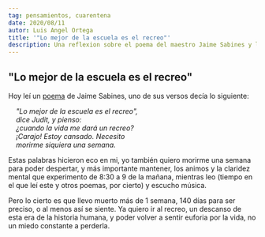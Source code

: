 ```yaml
---
tag: pensamientos, cuarentena
date: 2020/08/11
autor: Luis Angel Ortega
title: '"Lo mejor de la escuela es el recreo"'
description: Una reflexion sobre el poema del maestro Jaime Sabines y la cuarentena.
---
```


## "Lo mejor de la escuela es el recreo"

Hoy leí un [poema](https://www.escritas.org/es/t/4758/el-mediodia-en-la-calle-atropellando-angeles) de Jaime Sabines, uno de sus versos decía lo siguiente:

&nbsp;&nbsp;&nbsp;&nbsp;*"Lo mejor de la escuela es el recreo",*  
&nbsp;&nbsp;&nbsp;&nbsp;*dice Judit, y pienso:*  
&nbsp;&nbsp;&nbsp;&nbsp;*¿cuando la vida me dará un recreo?*  
&nbsp;&nbsp;&nbsp;&nbsp;*¡Carajo! Estoy cansado. Necesito*  
&nbsp;&nbsp;&nbsp;&nbsp;*morirme siquiera una semana.*

Estas palabras hicieron eco en mi, yo también quiero morirme una semana para poder despertar, y más importante mantener, los animos y la claridez mental que experimento de 8:30 a 9 de la mañana, mientras leo (tiempo en el que leí este y otros poemas, por cierto) y escucho música.

Pero lo cierto es que llevo muerto más de 1 semana, 140 días para ser preciso, o al menos así se siente. Ya quiero ir al recreo, un descanso de esta era de la historia humana, y poder volver a sentir euforia por la vida, no un miedo constante a perderla.
